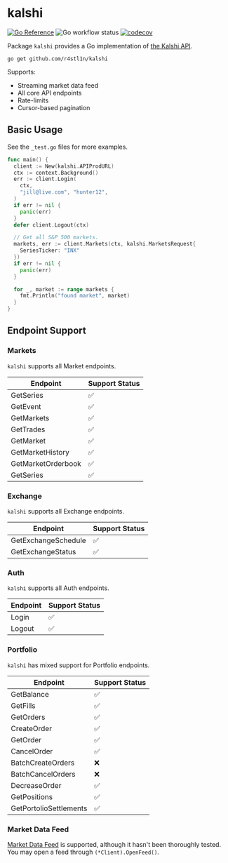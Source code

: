 # kalshi
[![Go Reference](https://pkg.go.dev/badge/github.com/ammario/kalshi.svg)](https://pkg.go.dev/github.com/ammario/kalshi)
![Go workflow status](https://github.com/ammario/kalshi/actions/workflows/go.yaml/badge.svg)
[![codecov](https://codecov.io/gh/ammario/kalshi/branch/main/graph/badge.svg?token=1SBIWOG23L)](https://codecov.io/gh/ammario/kalshi)


Package `kalshi` provides a Go implementation of [the Kalshi API](https://trading-api.readme.io/reference/getting-started).

```
go get github.com/r4stl1n/kalshi
```

Supports:
* Streaming market data feed
* All core API endpoints
* Rate-limits
* Cursor-based pagination

## Basic Usage
See the `_test.go` files for more examples.

```go
func main() {
  client := New(kalshi.APIProdURL)
  ctx := context.Background()
  err := client.Login(
    ctx,
    "jill@live.com", "hunter12",
  )
  if err != nil {
    panic(err)
  }
  defer client.Logout(ctx)

  // Get all S&P 500 markets.
  markets, err := client.Markets(ctx, kalshi.MarketsRequest{
    SeriesTicker: "INX"
  })
  if err != nil {
    panic(err)
  }

  for _, market := range markets {
    fmt.Println("found market", market)
  }
}
```

## Endpoint Support

### Markets

`kalshi` supports all Market endpoints.

| Endpoint           | Support Status |
| ------------------ | -------------- |
| GetSeries          | ✅              |
| GetEvent           | ✅              |
| GetMarkets         | ✅              |
| GetTrades          | ✅              |
| GetMarket          | ✅              |
| GetMarketHistory   | ✅              |
| GetMarketOrderbook | ✅              |
| GetSeries          | ✅              |

### Exchange
`kalshi` supports all Exchange endpoints.

| Endpoint            | Support Status |
|---------------------| -------------- |
| GetExchangeSchedule | ✅              |
| GetExchangeStatus   | ✅              |

### Auth

`kalshi` supports all Auth endpoints.

| Endpoint | Support Status |
| -------- | -------------- |
| Login    | ✅              |
| Logout   | ✅              |

### Portfolio

`kalshi` has mixed support for Portfolio endpoints.

| Endpoint               | Support Status |
| ---------------------- | -------------- |
| GetBalance             | ✅              |
| GetFills               | ✅              |
| GetOrders              | ✅              |
| CreateOrder            | ✅              |
| GetOrder               | ✅              |
| CancelOrder            | ✅              |
| BatchCreateOrders      | ❌              |
| BatchCancelOrders      | ❌              |
| DecreaseOrder          | ✅              |
| GetPositions           | ✅              |
| GetPortolioSettlements | ✅              |

### Market Data Feed 

[Market Data Feed](https://trading-api.readme.io/reference/introduction) is supported, although it hasn't been thoroughly tested. You may open a feed through `(*Client).OpenFeed()`.